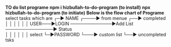 **TO do list programe**
**npm i hizbullah-to-do-program (to install)**
**npx hizbullah-to-do-program (to initiate)**
**Below is the flow chart of Programe**
                                                              select tasks
                                                              which are
           ┌─► NAME           ┌────► from menue         ┌──► completed
           │                  │                         │
           │                  │                         │
USER───►LOGIN ─────────────►Add List ───────────────► Status  
           │                   │                        │
           │                   │                        │       select
           └─►PASSWORD         └───► custom list        └──► uncompleted
                                                                 tsks
